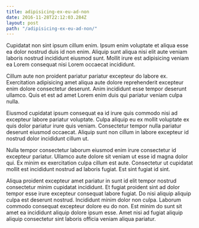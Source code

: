 ```yaml
---
title: adipisicing-ex-eu-ad-non
date: 2016-11-28T22:12:03.284Z
layout: post
path: "/adipisicing-ex-eu-ad-non/"
---
```


Cupidatat non sint ipsum cillum enim. Ipsum enim voluptate et aliqua esse ea dolor nostrud duis id non enim. Aliquip sunt aliqua nisi elit aute veniam laboris nostrud incididunt eiusmod sunt. Mollit irure est adipisicing veniam ea Lorem consequat nisi Lorem occaecat incididunt.

Cillum aute non proident pariatur pariatur excepteur do labore ex. Exercitation adipisicing amet aliqua aute dolore reprehenderit excepteur enim dolore consectetur deserunt. Anim incididunt esse tempor deserunt ullamco. Quis et est ad amet Lorem enim duis qui pariatur veniam culpa nulla.

Eiusmod cupidatat ipsum consequat ea id irure quis commodo nisi ad excepteur labore pariatur voluptate. Culpa aliquip eu ex mollit voluptate ex quis dolor pariatur irure quis veniam. Consectetur tempor nulla pariatur deserunt eiusmod occaecat. Aliquip sunt non cillum in labore excepteur id nostrud dolor incididunt cillum ut.

Nulla tempor consectetur laborum eiusmod enim irure consectetur id excepteur pariatur. Ullamco aute dolore sit veniam ut esse id magna dolor qui. Ex minim ex exercitation culpa cillum est aute. Consectetur ut cupidatat mollit est incididunt nostrud ad laboris fugiat. Est sint fugiat id sint.

Aliqua proident excepteur amet pariatur in sunt id elit tempor nostrud consectetur minim cupidatat incididunt. Et fugiat proident sint ad dolor tempor esse irure excepteur consequat labore fugiat. Do nisi aliquip aliquip culpa est deserunt nostrud. Incididunt minim dolor non culpa. Laborum commodo consequat excepteur dolore eu do non. Est minim do sunt sit amet ea incididunt aliquip dolore ipsum esse. Amet nisi ad fugiat aliquip aliquip consectetur sint laboris officia veniam aliqua pariatur.